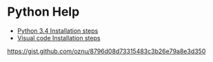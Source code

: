 # Python Help 

* [Python 3.4 Installation steps](https://github.com/kamesh84/python-example/blob/master/installation-python34.md)
* [Visual code Installation steps](https://github.com/kamesh84/python-example/blob/master/VisualCode.MD)

https://gist.github.com/oznu/8796d08d73315483c3b26e79a8e3d350

